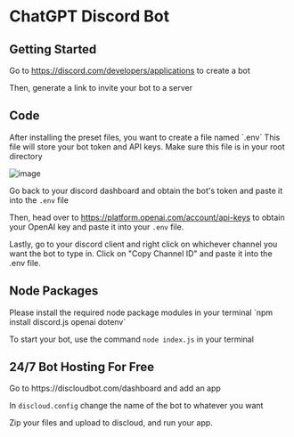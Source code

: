 <h1>ChatGPT Discord Bot</h1>

<h2>Getting Started</h2>

Go to https://discord.com/developers/applications to create a bot


Then, generate a link to invite your bot to a server


<h2>Code</h2>
After installing the preset files, you want to create a file named `.env` This file will store your bot token and API keys. Make sure this file is in your root directory


![image](https://user-images.githubusercontent.com/105259018/232950383-d5dd7573-b065-44dc-85dc-f15b0a7c55d0.png)


Go back to your discord dashboard and obtain the bot's token and paste it into the `.env` file


Then, head over to https://platform.openai.com/account/api-keys to obtain your OpenAI key and paste it into your `.env` file.

Lastly, go to your discord client and right click on whichever channel you want the bot to type in. Click on "Copy Channel ID" and paste it into the .env file.


<h2>Node Packages</h2>
Please install the required node package modules in your terminal
`npm install discord.js openai dotenv`


To start your bot, use the command `node index.js` in your terminal


<h2>24/7 Bot Hosting For Free</h2>
Go to https://discloudbot.com/dashboard and add an app


In `discloud.config` change the name of the bot to whatever you want


Zip your files and upload to discloud, and run your app.
